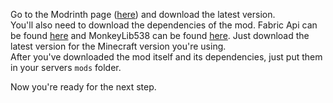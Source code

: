 Go to the Modrinth page ([here](https://modrinth.com/mod/github-resourcepack-manager)) and download the latest version.  
You'll also need to download the dependencies of the mod. Fabric Api can be found [here](https://modrinth.com/mod/fabric-api) and MonkeyLib538 can be found [here](https://modrinth.com/mod/monkeylib538). Just download the latest version for the Minecraft version you're using.  
After you've downloaded the mod itself and its dependencies, just put them in your servers `mods` folder.

Now you're ready for the next step.